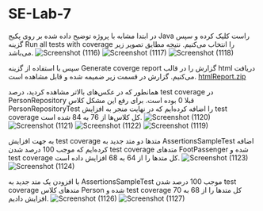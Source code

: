 # SE-Lab-7
در ابتدا مشابه با پروژه توضیح داده شده بر روی پکیج Java راست کلیک کرده و سپس گزینه Run all tests with coverage را انتخاب می‌کنیم. نتیجه مطایق تصویر زیر می‌باشد.
![Screenshot (1116)](https://github.com/GhazaalTaghavi/SE-Lab-7/assets/62201018/fe0d3538-a334-4d52-9b97-94fc4ba955ee)
![Screenshot (1117)](https://github.com/GhazaalTaghavi/SE-Lab-7/assets/62201018/0a2d63f9-0cde-4d0d-9f6a-8448b141def0)
![Screenshot (1118)](https://github.com/GhazaalTaghavi/SE-Lab-7/assets/62201018/12396741-5a76-4448-ba4f-9aacf26ddfad)

سپس با استفاده از گزینه Generate coverge report گزارش را در قالب html دریافت می‌کنیم. گزارش در قسمت زیر ضمیمه شده و قابل مشاهده است.
[htmlReport.zip](https://github.com/GhazaalTaghavi/SE-Lab-7/files/13707152/htmlReport.zip)

همانطور که در عکس‌های بالاتر مشاهده کردید، درصد test coverage در PersonRepository قبلا 0 بوده است. برای رفع این مشکل کلاس PersonRepositoryTest را اضافه کرده‌ایم که در نهایت منجر به افزایش test coverage کل کلاس‌ها از 76 به 84 شده است.
![Screenshot (1120)](https://github.com/GhazaalTaghavi/SE-Lab-7/assets/62201018/b3a22f0c-119f-47ed-9294-341199d135d6)
![Screenshot (1121)](https://github.com/GhazaalTaghavi/SE-Lab-7/assets/62201018/1df54690-54c5-48a1-91e9-853ea14b78de)
![Screenshot (1122)](https://github.com/GhazaalTaghavi/SE-Lab-7/assets/62201018/ab8506e6-f0e4-428c-bfbb-6735d5d4f60e)
![Screenshot (1119)](https://github.com/GhazaalTaghavi/SE-Lab-7/assets/62201018/e5d6d2a0-e5a3-4ca0-8267-9c143a4e8005)

به جهت افزایش test coverage متدها دو متد جدید به AssertionsSampleTest اضافه کرده‌ایم که موجب 100 درصد شدن test coverage متدهای FootPassenger شده و test coverage کل متدها را از 64 به 68 افزایش داده است.
![Screenshot (1123)](https://github.com/GhazaalTaghavi/SE-Lab-7/assets/62201018/4cd38694-4eff-4dfe-9075-3bf5d9ae983a)
![Screenshot (1124)](https://github.com/GhazaalTaghavi/SE-Lab-7/assets/62201018/d70ba3a3-fc88-4896-8b33-6874662bb355)

با افزودن یک متد جدید به AssertionsSampleTest موجب 100 درصد شدن test coverage متدهای کلاس Person شده و test coverage کل متدها را از 68 به 70 افزایش دادیم.
![Screenshot (1126)](https://github.com/GhazaalTaghavi/SE-Lab-7/assets/62201018/a608087d-196d-496e-ab5b-d8b2f225e87f)
![Screenshot (1127)](https://github.com/GhazaalTaghavi/SE-Lab-7/assets/62201018/672b1a45-5320-4a1d-9067-6bdd105a6795)
